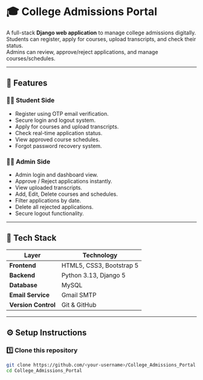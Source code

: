 # 🎓 College Admissions Portal  

A full-stack **Django web application** to manage college admissions digitally.  
Students can register, apply for courses, upload transcripts, and check their status.  
Admins can review, approve/reject applications, and manage courses/schedules.

---

## 🏫 Features

### 👩‍🎓 Student Side
- Register using OTP email verification.  
- Secure login and logout system.  
- Apply for courses and upload transcripts.  
- Check real-time application status.  
- View approved course schedules.  
- Forgot password recovery system.

### 👨‍💼 Admin Side
- Admin login and dashboard view.  
- Approve / Reject applications instantly.  
- View uploaded transcripts.  
- Add, Edit, Delete courses and schedules.  
- Filter applications by date.  
- Delete all rejected applications.  
- Secure logout functionality.

---

## 🧩 Tech Stack

| Layer | Technology |
|-------|-------------|
| **Frontend** | HTML5, CSS3, Bootstrap 5 |
| **Backend** | Python 3.13, Django 5 |
| **Database** | MySQL |
| **Email Service** | Gmail SMTP |
| **Version Control** | Git & GitHub |

---

## ⚙️ Setup Instructions

### 1️⃣ Clone this repository
```bash
git clone https://github.com/<your-username>/College_Admissions_Portal.git
cd College_Admissions_Portal
